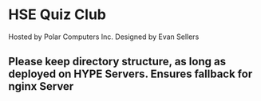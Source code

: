 # HSE Quiz Club
Hosted by Polar Computers Inc.
Designed by Evan Sellers

## Please keep directory structure, as long as deployed on HYPE Servers. Ensures fallback for nginx Server
